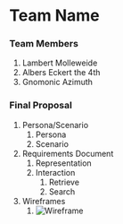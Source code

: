 # Team Name

### Team Members
1. Lambert Molleweide
2. Albers Eckert the 4th
2. Gnomonic Azimuth

### Final Proposal
1. Persona/Scenario
    1. Persona
    2. Scenario
2. Requirements Document
    1. Representation
    2. Interaction  
        1. Retrieve
        1. Search
3. Wireframes
    1. ![Wireframe](wireframe.png)






